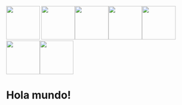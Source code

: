 <img src="https://octodex.github.com/images/nyantocat.gif" width="90px"> <img src=https://octodex.github.com/images/baracktocat.jpg width="90px"><img src=https://octodex.github.com/images/daftpunktocat-guy.gif width="90px"><img src=https://octodex.github.com/images/labtocat.png width="90px"><img src=https://octodex.github.com/images/stormtroopocat.png width="90px"><img src=https://octodex.github.com/images/droidtocat.png width="90px"><img src=https://octodex.github.com/images/pythocat.png width="90px">


# Hola mundo! 




<!--
**tc-mustang/tc-mustang** is a ✨ _special_ ✨ repository because its `README.md` (this file) appears on your GitHub profile.
-->

